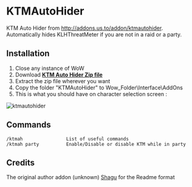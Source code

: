 # KTMAutoHider
KTM Auto Hider from http://addons.us.to/addon/ktmautohider.
Automatically hides KLHThreatMeter if you are not in a raid or a party.

## Installation
1. Close any instance of WoW
2. Download **[KTM Auto Hider Zip file](https://github.com/Linae-Kronos/KTMAutoHider/archive/master.zip)**
3. Extract the zip file wherever you want
4. Copy the folder "KTMAutoHider" to Wow_Folder\Interface\AddOns
5. This is what you should have on character selection screen :

![ktmautohider](https://cloud.githubusercontent.com/assets/24671466/24856570/7bf1b654-1de5-11e7-9e0a-6d387c816475.png)

## Commands
```
/ktmah                List of useful commands
/ktmah party          Enable/Disable or disable KTM while in party
```

## Credits
The original author addon (unknown)
[Shagu](https://github.com/shagu/pfUI) for the Readme format
